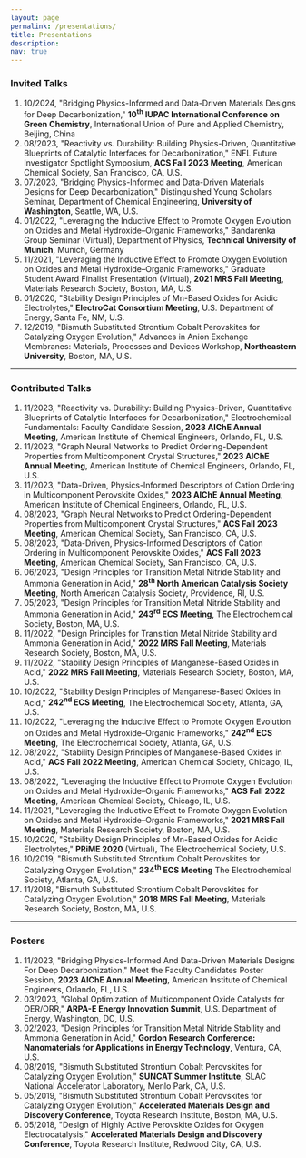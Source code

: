 ```yaml
---
layout: page
permalink: /presentations/
title: Presentations
description:
nav: true
---
```


### Invited Talks

1. 10/2024, "Bridging Physics-Informed and Data-Driven Materials Designs for Deep Decarbonization," **10<sup>th</sup> IUPAC International Conference on Green Chemistry**, International Union of Pure and Applied Chemistry, Beijing, China
1. 08/2023, "Reactivity vs. Durability: Building Physics-Driven, Quantitative Blueprints of Catalytic Interfaces for Decarbonization," ENFL Future Investigator Spotlight Symposium, **ACS Fall 2023 Meeting**, American Chemical Society, San Francisco, CA, U.S.
1. 07/2023, "Bridging Physics-Informed and Data-Driven Materials Designs for Deep Decarbonization," Distinguished Young Scholars Seminar, Department of Chemical Engineering, **University of Washington**, Seattle, WA, U.S.
1. 01/2022, "Leveraging the Inductive Effect to Promote Oxygen Evolution on Oxides and Metal Hydroxide–Organic Frameworks," Bandarenka Group Seminar (Virtual), Department of Physics, **Technical University of Munich**, Munich, Germany
1. 11/2021, "Leveraging the Inductive Effect to Promote Oxygen Evolution on Oxides and Metal Hydroxide–Organic Frameworks," Graduate Student Award Finalist Presentation (Virtual), **2021 MRS Fall Meeting**, Materials Research Society, Boston, MA, U.S.
1. 01/2020, "Stability Design Principles of Mn-Based Oxides for Acidic Electrolytes," **ElectroCat Consortium Meeting**, U.S. Department of Energy, Santa Fe, NM, U.S.
1. 12/2019, "Bismuth Substituted Strontium Cobalt Perovskites for Catalyzing Oxygen Evolution," Advances in Anion Exchange Membranes: Materials, Processes and Devices Workshop, **Northeastern University**, Boston, MA, U.S.

---

### Contributed Talks

1. 11/2023, "Reactivity vs. Durability: Building Physics-Driven, Quantitative Blueprints of Catalytic Interfaces for Decarbonization," Electrochemical Fundamentals: Faculty Candidate Session, **2023 AIChE Annual Meeting**, American Institute of Chemical Engineers, Orlando, FL, U.S.
1. 11/2023, "Graph Neural Networks to Predict Ordering-Dependent Properties from Multicomponent Crystal Structures," **2023 AIChE Annual Meeting**, American Institute of Chemical Engineers, Orlando, FL, U.S.
1. 11/2023, "Data-Driven, Physics-Informed Descriptors of Cation Ordering in Multicomponent Perovskite Oxides," **2023 AIChE Annual Meeting**, American Institute of Chemical Engineers, Orlando, FL, U.S.
1. 08/2023, "Graph Neural Networks to Predict Ordering-Dependent Properties from Multicomponent Crystal Structures," **ACS Fall 2023 Meeting**, American Chemical Society, San Francisco, CA, U.S.
1. 08/2023, "Data-Driven, Physics-Informed Descriptors of Cation Ordering in Multicomponent Perovskite Oxides," **ACS Fall 2023 Meeting**, American Chemical Society, San Francisco, CA, U.S.
1. 06/2023, "Design Principles for Transition Metal Nitride Stability and Ammonia Generation in Acid," **28<sup>th</sup> North American Catalysis Society Meeting**, North American Catalysis Society, Providence, RI, U.S.
1. 05/2023, "Design Principles for Transition Metal Nitride Stability and Ammonia Generation in Acid," **243<sup>rd</sup> ECS Meeting**, The Electrochemical Society, Boston, MA, U.S.
1. 11/2022, "Design Principles for Transition Metal Nitride Stability and Ammonia Generation in Acid," **2022 MRS Fall Meeting**, Materials Research Society, Boston, MA, U.S.
1. 11/2022, "Stability Design Principles of Manganese-Based Oxides in Acid," **2022 MRS Fall Meeting**, Materials Research Society, Boston, MA, U.S.
1. 10/2022, "Stability Design Principles of Manganese-Based Oxides in Acid," **242<sup>nd</sup> ECS Meeting**, The Electrochemical Society, Atlanta, GA, U.S.
1. 10/2022, "Leveraging the Inductive Effect to Promote Oxygen Evolution on Oxides and Metal Hydroxide–Organic Frameworks," **242<sup>nd</sup> ECS Meeting**, The Electrochemical Society, Atlanta, GA, U.S.
1. 08/2022, "Stability Design Principles of Manganese-Based Oxides in Acid," **ACS Fall 2022 Meeting**, American Chemical Society, Chicago, IL, U.S.
1. 08/2022, "Leveraging the Inductive Effect to Promote Oxygen Evolution on Oxides and Metal Hydroxide–Organic Frameworks," **ACS Fall 2022 Meeting**, American Chemical Society, Chicago, IL, U.S.
1. 11/2021, "Leveraging the Inductive Effect to Promote Oxygen Evolution on Oxides and Metal Hydroxide–Organic Frameworks," **2021 MRS Fall Meeting**, Materials Research Society, Boston, MA, U.S.
1. 10/2020, "Stability Design Principles of Mn-Based Oxides for Acidic Electrolytes," **PRiME 2020** (Virtual), The Electrochemical Society, U.S.
1. 10/2019, "Bismuth Substituted Strontium Cobalt Perovskites for Catalyzing Oxygen Evolution," **234<sup>th</sup> ECS Meeting** The Electrochemical Society, Atlanta, GA, U.S.
1. 11/2018, "Bismuth Substituted Strontium Cobalt Perovskites for Catalyzing Oxygen Evolution," **2018 MRS Fall Meeting**, Materials Research Society, Boston, MA, U.S.

---

### Posters

1. 11/2023, "Bridging Physics-Informed And Data-Driven Materials Designs For Deep Decarbonization," Meet the Faculty Candidates Poster Session, **2023 AIChE Annual Meeting**, American Institute of Chemical Engineers, Orlando, FL, U.S.
1. 03/2023, "Global Optimization of Multicomponent Oxide Catalysts for OER/ORR," **ARPA-E Energy Innovation Summit**, U.S. Department of Energy, Washington, DC, U.S.
1. 02/2023, "Design Principles for Transition Metal Nitride Stability and Ammonia Generation in Acid," **Gordon Research Conference: Nanomaterials for Applications in Energy Technology**, Ventura, CA, U.S.
1. 08/2019, "Bismuth Substituted Strontium Cobalt Perovskites for Catalyzing Oxygen Evolution," **SUNCAT Summer Institute**, SLAC National Accelerator Laboratory, Menlo Park, CA, U.S.
1. 05/2019, "Bismuth Substituted Strontium Cobalt Perovskites for Catalyzing Oxygen Evolution," **Accelerated Materials Design and Discovery Conference**, Toyota Research Institute, Boston, MA, U.S.
1. 05/2018, "Design of Highly Active Perovskite Oxides for Oxygen Electrocatalysis," **Accelerated Materials Design and Discovery Conference**, Toyota Research Institute, Redwood City, CA, U.S.
